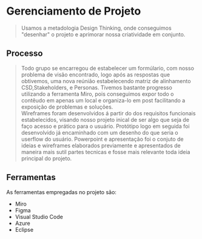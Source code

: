 # Gerenciamento de Projeto

> Usamos a metadologia Design Thinking, onde conseguimos "desenhar" o projeto e aprimorar nossa criatividade em conjunto.



## Processo

> Todo grupo se encarregou de estabelecer um formúlario, com nosso problema de visão encontrado, logo após as respostas que obtivemos, uma nova reúnião estabelecendo matriz de alinhamento CSD,Stakeholders, e Personas. Tivemos bastante progresso utilizando a ferramenta Miro, pois conseguimos expor todo o contêudo em apenas um local e organiza-lo em post facilitando a exposição de problemas e soluções.
<br>Wireframes foram desenvolvidos á partir do dos requisitos funcionais estabelecidos, visando nosso projeto inical de ser algo que seja de faço acesso e prático para o usuário. Protótipo logo em seguida foi desenvolvido já encaminhado com um desenho do que seria o userflow do usuário.
Powerpoint e apresentação foi o conjuto de ideias e wireframes elaborados previamente e apresentados de maneira mais sutil partes tecnicas e fosse mais relevante toda ideia principal do projeto.

## Ferramentas

As ferramentas empregadas no projeto são:

- Miro
- Figma
- Visual Studio Code
- Azure
- Eclipse


